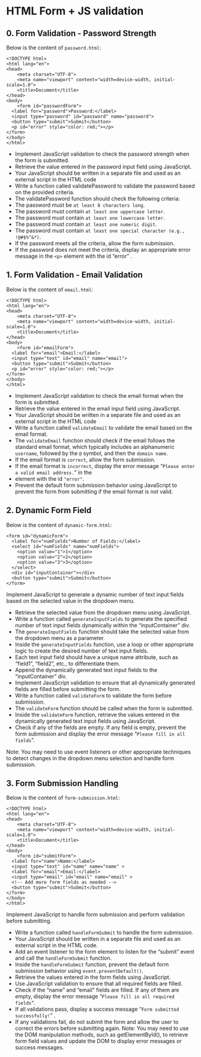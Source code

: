 # HTML Form + JS validation

## 0. Form Validation - Password Strength
Below is the content of ```password.html```:
```
<!DOCTYPE html>
<html lang="en">
<head>
    <meta charset="UTF-8">
    <meta name="viewport" content="width=device-width, initial-scale=1.0">
    <title>Document</title>
</head>
<body>
    <form id="passwordForm">
  <label for="password">Password:</label>
  <input type="password" id="password" name="password">
  <button type="submit">Submit</button>
  <p id="error" style="color: red;"></p>
</form>
</body>
</html>
```
* Implement JavaScript validation to check the password strength when the form is submitted.
* Retrieve the value entered in the password input field using JavaScript.
* Your JavaScript should be written in a separate file and used as an external script in the HTML code
* Write a function called validatePassword to validate the password based on the provided criteria.
* The validatePassword function should check the following criteria:
* The password must be ```at least 8 characters long```.
* The password must contain ```at least one uppercase letter```.
* The password must contain ```at least one lowercase letter```.
* The password must contain ```at least one numeric digit```.
* The password must contain ```at least one special character (e.g., !@#$%^&*)```.
* If the password meets all the criteria, allow the form submission.
* If the password does not meet the criteria, display an appropriate error message in the ```<p>``` element with the id “error” .

## 1. Form Validation - Email Validation
Below is the content of ```email.html```:
```
<!DOCTYPE html>
<html lang="en">
<head>
    <meta charset="UTF-8">
    <meta name="viewport" content="width=device-width, initial-scale=1.0">
    <title>Document</title>
</head>
<body>
    <form id="emailForm">
  <label for="email">Email:</label>
  <input type="text" id="email" name="email">
  <button type="submit">Submit</button>
  <p id="error" style="color: red;"></p>
</form>
</body>
</html>
```
* Implement JavaScript validation to check the email format when the form is submitted.
* Retrieve the value entered in the email input field using JavaScript.
* Your JavaScript should be written in a separate file and used as an external script in the HTML code
* Write a function called ```validateEmail``` to validate the email based on the email format.
* The ```validateEmail``` function should check if the email follows the standard email format, which typically includes an alphanumeric ```username```, followed by the ```@``` symbol, and then the ```domain name```.
* If the email format is ```correct```, allow the form submission.
* If the email format is ```incorrect```, display the error message “```Please enter a valid email address.```” in the
* element with the id ```"error"```.
* Prevent the default form submission behavior using JavaScript to prevent the form from submitting if the email format is not valid.

## 2. Dynamic Form Field
Below is the content of ```dynamic-form.html```:
```
<form id="dynamicForm">
  <label for="numFields">Number of Fields:</label>
  <select id="numFields" name="numFields">
    <option value="1">1</option>
    <option value="2">2</option>
    <option value="3">3</option>
  </select>
  <div id="inputContainer"></div>
  <button type="submit">Submit</button>
</form>
```
Implement JavaScript to generate a dynamic number of text input fields based on the selected value in the dropdown menu.
* Retrieve the selected value from the dropdown menu using JavaScript.
* Write a function called ```generateInputFields``` to generate the specified number of text input fields dynamically within the “inputContainer” div.
* The ```generateInputFields``` function should take the selected value from the dropdown menu as a parameter.
* Inside the ```generateInputFields``` function, use a loop or other appropriate logic to create the desired number of text input fields.
* Each text input field should have a unique name attribute, such as “field1”, “field2”, etc., to differentiate them.
* Append the dynamically generated text input fields to the “inputContainer” div.
* Implement JavaScript validation to ensure that all dynamically generated fields are filled before submitting the form.
* Write a function called ```validateForm``` to validate the form before submission.
* The ```validateForm``` function should be called when the form is submitted.
* Inside the ```validateForm``` function, retrieve the values entered in the dynamically generated text input fields using JavaScript.
* Check if any of the fields are empty. If any field is empty, prevent the form submission and display the error message “```Please fill in all fields```”.

Note: You may need to use event listeners or other appropriate techniques to detect changes in the dropdown menu selection and handle form submission.

## 3. Form Submission Handling
Below is the content of ```form-submission.html```:
```
<!DOCTYPE html>
<html lang="en">
<head>
    <meta charset="UTF-8">
    <meta name="viewport" content="width=device-width, initial-scale=1.0">
    <title>Document</title>
</head>
<body>
    <form id="submitForm">
  <label for="name">Name:</label>
  <input type="text" id="name" name="name" >
  <label for="email">Email:</label>
  <input type="email" id="email" name="email" >
  <!-- Add more form fields as needed -->
  <button type="submit">Submit</button>
</form>
</body>
</html>
```
Implement JavaScript to handle form submission and perform validation before submitting.
* Write a function called ```handleFormSubmit``` to handle the form submission.
* Your JavaScript should be written in a separate file and used as an external script in the HTML code.
* Add an event listener to the form element to listen for the “submit” event and call the ```handleFormSubmit``` function.
* Inside the ```handleFormSubmit``` function, prevent the default form submission behavior using ```event.preventDefault()```.
* Retrieve the values entered in the form fields using JavaScript.
* Use JavaScript validation to ensure that all required fields are filled.
* Check if the “name” and “email” fields are filled. If any of them are empty, display the error message “```Please fill in all required fields”```.
* If all validations pass, display a success message “```Form submitted successfully!```” .
* If any validations fail, do not submit the form and allow the user to correct the errors before submitting again.
Note: You may need to use the DOM manipulation methods, such as getElementById(), to retrieve form field values and update the DOM to display error messages or success messages.
